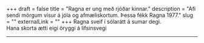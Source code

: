 +++
draft = false
title = "Ragna er ung með rjóðar kinnar."
description = "Afi sendi mörgum vísur á jóla og afmæliskortum. Þessa fékk Ragna 1977."
slug = ""
externalLink = ""
+++
Ragna sveif í sólarátt á sumar degi.  
Hana skorta ætti eigi öryggi á lífsinsvegi  
- - - -

